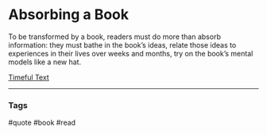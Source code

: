 # Absorbing a Book

To be transformed by a book, readers must do more than absorb information: they must bathe in the book’s ideas, relate those ideas to experiences in their lives over weeks and months, try on the book’s mental models like a new hat.

[Timeful Text](https://numinous.productions/timeful/)

---
### Tags
#quote #book #read
